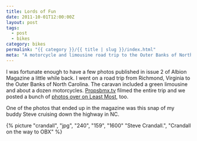 ```yaml
---
title: Lords of Fun
date: 2011-10-01T12:00:00Z
layout: post
tags:
  - post
  - bikes
category: bikes
permalink: "{{ category }}/{{ title | slug }}/index.html"
meta: "A motorcycle and limousine road trip to the Outer Banks of North Carolina." 
---
```


I was fortunate enough to have a few photos published in issue 2 of Albion Magazine a little while back. I went on a road trip from Richmond, Virginia to the Outer Banks of North Carolina. The caravan included a green limousine and about a dozen motorcycles. [Propsbmx.tv](https://www.youtube.com/watch?v=BSkOfBU5ju0) filmed the entire trip and we posted a bunch of [photos over on Least Most](https://leastmost.com/features/lords-of-fun-2-photos/), too.

One of the photos that ended up in the magazine was this snap of my buddy Steve cruising down the highway in NC.

{% picture "crandall", "jpg", "240", "159", "1600" "Steve Crandall.", "Crandall on the way to OBX" %}
